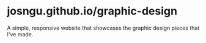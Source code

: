 # josngu.github.io/graphic-design

A simple, responsive website that showcases the graphic design pieces that I've made.
